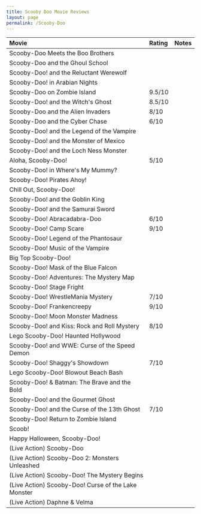 ```yaml
---
title: Scooby Doo Movie Reviews
layout: page
permalink: /Scooby-Doo
---
```


| Movie | Rating | Notes |
|:------|:-------|:------|
| Scooby-Doo Meets the Boo Brothers |  |  |
| Scooby-Doo and the Ghoul School |  |  |	
| Scooby-Doo! and the Reluctant Werewolf |  |  |
| Scooby-Doo! in Arabian Nights |  |  |
| Scooby-Doo on Zombie Island | 9.5/10 |  |
| Scooby-Doo! and the Witch's Ghost | 8.5/10 |  |
| Scooby-Doo and the Alien Invaders | 8/10 |  |
| Scooby-Doo and the Cyber Chase | 6/10 |  |
| Scooby-Doo! and the Legend of the Vampire |  |  |
| Scooby-Doo! and the Monster of Mexico |  |  |
| Scooby-Doo! and the Loch Ness Monster |  |  |
| Aloha, Scooby-Doo! | 5/10 |  |
| Scooby-Doo! in Where's My Mummy? |  |  |
| Scooby-Doo! Pirates Ahoy! |  |  |
| Chill Out, Scooby-Doo! |  |  |
| Scooby-Doo! and the Goblin King |  |  |
| Scooby-Doo! and the Samurai Sword |  |  |
| Scooby-Doo! Abracadabra-Doo | 6/10 |  |
| Scooby-Doo! Camp Scare | 9/10 |  |
| Scooby-Doo! Legend of the Phantosaur |  |  |
| Scooby-Doo! Music of the Vampire |  |  |
| Big Top Scooby-Doo! |  |  |
| Scooby-Doo! Mask of the Blue Falcon |  |  |
| Scooby-Doo! Adventures: The Mystery Map |  |  |
| Scooby-Doo! Stage Fright |  |  |
| Scooby-Doo! WrestleMania Mystery | 7/10 |  |
| Scooby-Doo! Frankencreepy | 9/10 |  |
| Scooby-Doo! Moon Monster Madness |  |  |
| Scooby-Doo! and Kiss: Rock and Roll Mystery | 8/10 |  | 
| Lego Scooby-Doo! Haunted Hollywood |  |  | 
| Scooby-Doo! and WWE: Curse of the Speed Demon |  |  |
| Scooby-Doo! Shaggy's Showdown | 7/10 |  |
| Lego Scooby-Doo! Blowout Beach Bash |  |  |
| Scooby-Doo! & Batman: The Brave and the Bold |  |  |
| Scooby-Doo! and the Gourmet Ghost |  |  |
| Scooby-Doo! and the Curse of the 13th Ghost | 7/10 |  |
| Scooby-Doo! Return to Zombie Island |  | |
| Scoob! |  |  |
| Happy Halloween, Scooby-Doo! |  |  |
| (Live Action) Scooby-Doo |  |  |
| (Live Action) Scooby-Doo 2: Monsters Unleashed |  |  |
| (Live Action) Scooby-Doo! The Mystery Begins |  |  |
| (Live Action) Scooby-Doo! Curse of the Lake Monster |  |  |
| (Live Action) Daphne & Velma |  |  |
